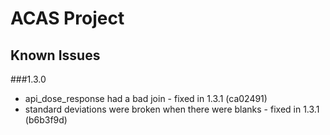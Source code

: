 # ACAS Project
## Known Issues

###1.3.0
* api_dose_response had a bad join - fixed in 1.3.1 (ca02491)
* standard deviations were broken when there were blanks - fixed in 1.3.1 (b6b3f9d)
